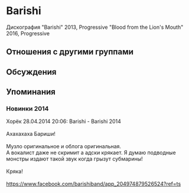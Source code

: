 # Barishi

Дискография
"Barishi" 2013, Progressive
"Blood from the Lion's Mouth" 2016, Progressive

## Отношения с другими группами


## Обсуждения


## Упоминания

### Новинки 2014

Хорёк 28.04.2014 20:06:
Barishi - Barishi 2014<BR><BR>Ахахахаха Бариши!<BR><BR>Музло оригинальное и облога оригинальная.<BR>А вокалист даже не скримит а адски крякает. Я думаю подводные монстры издают такой звук когда грызут субмарины!<BR><BR>Кряка!<BR><BR>https://www.facebook.com/barishiband/app_204974879526524?ref=ts

